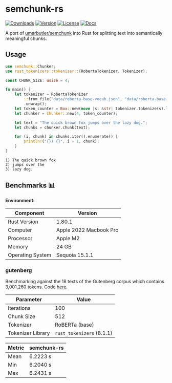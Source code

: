 # semchunk-rs

[![Downloads](https://img.shields.io/crates/d/semchunk-rs)](https://crates.io/crates/semchunk-rs) [![Version](https://img.shields.io/crates/v/semchunk-rs)](https://crates.io/crates/semchunk-rs) [![License](https://img.shields.io/crates/l/semchunk-rs)](https://github.com/dominictarro/semchunk-rs/blob/main/LICENSE) [![Docs](https://docs.rs/semchunk-rs/badge.svg)](https://docs.rs/semchunk-rs)

A port of [umarbutler/semchunk](https://github.com/umarbutler/semchunk) into Rust for splitting text into semantically meaningful chunks.

## Usage

```rust
use semchunk::Chunker;
use rust_tokenizers::tokenizer::{RobertaTokenizer, Tokenizer};

const CHUNK_SIZE: usize = 4;

fn main() {
    let tokenizer = RobertaTokenizer
        ::from_file("data/roberta-base-vocab.json", "data/roberta-base-merges.txt", false, false)
        .unwrap();
    let token_counter = Box::new(move |s: &str| tokenizer.tokenize(s).len());
    let chunker = Chunker::new(4, token_counter);

    let text = "The quick brown fox jumps over the lazy dog.";
    let chunks = chunker.chunk(text);

    for (i, chunk) in chunks.iter().enumerate() {
        println!("{}) {}", i + 1, chunk);
    }
}
```

```text
1) The quick brown fox
2) jumps over the
3) lazy dog.
```

## Benchmarks 📊

**Environment:**

| Component | Version |
| --- | --- |
| Rust Version | 1.80.1 |
| Computer | Apple 2022 Macbook Pro |
| Processor | Apple M2 |
| Memory | 24 GB |
| Operating System | Sequoia 15.1.1 |

### gutenberg

Benchmarking against the 18 texts of the Gutenberg corpus which contains 3,001,260 tokens. Code [here](benches/gutenberg.rs).

| Parameter | Value |
| --- | --- |
| Iterations | 100 |
| Chunk Size | 512 |
| Tokenizer | RoBERTa (base) |
| Tokenizer Library | `rust_tokenizers` (8.1.1) |

| Metric | semchunk-rs |
| --- | --- |
| Mean | 6.2223 s |
| Min | 6.2040 s |
| Max | 6.2431 s |
